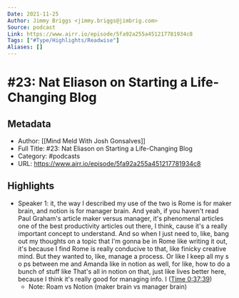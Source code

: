 ```yaml
---
Date: 2021-11-25
Author: Jimmy Briggs <jimmy.briggs@jimbrig.com>
Source: podcast
Link: https://www.airr.io/episode/5fa92a255a451217781934c8
Tags: ["#Type/Highlights/Readwise"]
Aliases: []
---
```

# #23: Nat Eliason on Starting a Life-Changing Blog

## Metadata
- Author: [[Mind Meld With Josh Gonsalves]]
- Full Title: #23: Nat Eliason on Starting a Life-Changing Blog
- Category: #podcasts
- URL: https://www.airr.io/episode/5fa92a255a451217781934c8

## Highlights
- Speaker 1: it, the way I described my use of the two is Rome is for maker brain, and notion is for manager brain. And yeah, if you haven't read Paul Graham's article maker versus manager, it's phenomenal articles one of the best productivity articles out there, I think, cause it's a really important concept to understand. And so when I just need to, like, bang out my thoughts on a topic that I'm gonna be in Rome like writing it out, it's because I find Rome is really conducive to that, like finicky creative mind. But they wanted to, like, manage a process. Or like I keep all my s o ps between me and Amanda like in notion as well, for like, how to do a bunch of stuff like That's all in notion on that, just like lives better here, because I think it's really good for managing info. I ([Time 0:37:39](https://www.airr.io/quote/6010ad225aa99b00cb7aa968))
    - Note: Roam vs Notion (maker brain vs manager brain)
